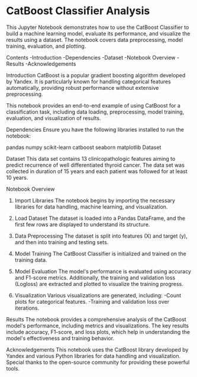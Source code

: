 # CatBoost Classifier Analysis
This Jupyter Notebook demonstrates how to use the CatBoost Classifier to build a machine learning model, evaluate its performance, and visualize the results using a dataset. The notebook covers data preprocessing, model training, evaluation, and plotting.

Contents
-Introduction
-Dependencies
-Dataset
-Notebook Overview
-Results
-Acknowledgements

Introduction
CatBoost is a popular gradient boosting algorithm developed by Yandex. It is particularly known for handling categorical features automatically, providing robust performance without extensive preprocessing.

This notebook provides an end-to-end example of using CatBoost for a classification task, including data loading, preprocessing, model training, evaluation, and visualization of results.

Dependencies
Ensure you have the following libraries installed to run the notebook:

pandas
numpy
scikit-learn
catboost
seaborn
matplotlib
Dataset

Dataset
This data set contains 13 clinicopathologic features aiming to predict recurrence of well differentiated thyroid cancer. The data set was collected in duration of 15 years and each patient was followed for at least 10 years.

Notebook Overview
1. Import Libraries
The notebook begins by importing the necessary libraries for data handling, machine learning, and visualization.

2. Load Dataset
The dataset is loaded into a Pandas DataFrame, and the first few rows are displayed to understand its structure.

3. Data Preprocessing
The dataset is split into features (X) and target (y), and then into training and testing sets.

4. Model Training
The CatBoost Classifier is initialized and trained on the training data.

5. Model Evaluation
The model's performance is evaluated using accuracy and F1-score metrics. Additionally, the training and validation loss (Logloss) are extracted and plotted to visualize the training progress.

6. Visualization
Various visualizations are generated, including:
-Count plots for categorical features.
-Training and validation loss over iterations.

Results
The notebook provides a comprehensive analysis of the CatBoost model's performance, including metrics and visualizations. The key results include accuracy, F1-score, and loss plots, which help in understanding the model's effectiveness and training behavior.

Acknowledgements
This notebook uses the CatBoost library developed by Yandex and various Python libraries for data handling and visualization. Special thanks to the open-source community for providing these powerful tools.
